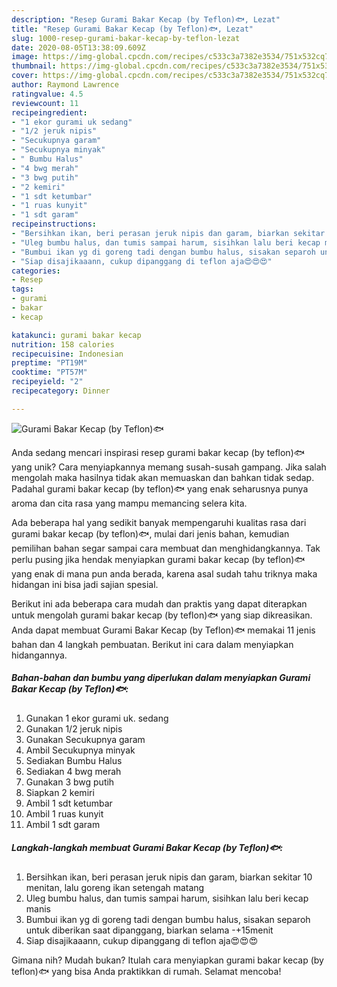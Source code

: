 ```yaml
---
description: "Resep Gurami Bakar Kecap (by Teflon)🐟, Lezat"
title: "Resep Gurami Bakar Kecap (by Teflon)🐟, Lezat"
slug: 1000-resep-gurami-bakar-kecap-by-teflon-lezat
date: 2020-08-05T13:38:09.609Z
image: https://img-global.cpcdn.com/recipes/c533c3a7382e3534/751x532cq70/gurami-bakar-kecap-by-teflon🐟-foto-resep-utama.jpg
thumbnail: https://img-global.cpcdn.com/recipes/c533c3a7382e3534/751x532cq70/gurami-bakar-kecap-by-teflon🐟-foto-resep-utama.jpg
cover: https://img-global.cpcdn.com/recipes/c533c3a7382e3534/751x532cq70/gurami-bakar-kecap-by-teflon🐟-foto-resep-utama.jpg
author: Raymond Lawrence
ratingvalue: 4.5
reviewcount: 11
recipeingredient:
- "1 ekor gurami uk sedang"
- "1/2 jeruk nipis"
- "Secukupnya garam"
- "Secukupnya minyak"
- " Bumbu Halus"
- "4 bwg merah"
- "3 bwg putih"
- "2 kemiri"
- "1 sdt ketumbar"
- "1 ruas kunyit"
- "1 sdt garam"
recipeinstructions:
- "Bersihkan ikan, beri perasan jeruk nipis dan garam, biarkan sekitar 10 menitan, lalu goreng ikan setengah matang"
- "Uleg bumbu halus, dan tumis sampai harum, sisihkan lalu beri kecap manis"
- "Bumbui ikan yg di goreng tadi dengan bumbu halus, sisakan separoh untuk diberikan saat dipanggang, biarkan selama -+15menit"
- "Siap disajikaaann, cukup dipanggang di teflon aja😍😍😍"
categories:
- Resep
tags:
- gurami
- bakar
- kecap

katakunci: gurami bakar kecap 
nutrition: 158 calories
recipecuisine: Indonesian
preptime: "PT19M"
cooktime: "PT57M"
recipeyield: "2"
recipecategory: Dinner

---
```



![Gurami Bakar Kecap (by Teflon)🐟](https://img-global.cpcdn.com/recipes/c533c3a7382e3534/751x532cq70/gurami-bakar-kecap-by-teflon🐟-foto-resep-utama.jpg)

Anda sedang mencari inspirasi resep gurami bakar kecap (by teflon)🐟 yang unik? Cara menyiapkannya memang susah-susah gampang. Jika salah mengolah maka hasilnya tidak akan memuaskan dan bahkan tidak sedap. Padahal gurami bakar kecap (by teflon)🐟 yang enak seharusnya punya aroma dan cita rasa yang mampu memancing selera kita.



Ada beberapa hal yang sedikit banyak mempengaruhi kualitas rasa dari gurami bakar kecap (by teflon)🐟, mulai dari jenis bahan, kemudian pemilihan bahan segar sampai cara membuat dan menghidangkannya. Tak perlu pusing jika hendak menyiapkan gurami bakar kecap (by teflon)🐟 yang enak di mana pun anda berada, karena asal sudah tahu triknya maka hidangan ini bisa jadi sajian spesial.


Berikut ini ada beberapa cara mudah dan praktis yang dapat diterapkan untuk mengolah gurami bakar kecap (by teflon)🐟 yang siap dikreasikan. Anda dapat membuat Gurami Bakar Kecap (by Teflon)🐟 memakai 11 jenis bahan dan 4 langkah pembuatan. Berikut ini cara dalam menyiapkan hidangannya.

<!--inarticleads1-->

##### Bahan-bahan dan bumbu yang diperlukan dalam menyiapkan Gurami Bakar Kecap (by Teflon)🐟:

1. Gunakan 1 ekor gurami uk. sedang
1. Gunakan 1/2 jeruk nipis
1. Gunakan Secukupnya garam
1. Ambil Secukupnya minyak
1. Sediakan  Bumbu Halus
1. Sediakan 4 bwg merah
1. Gunakan 3 bwg putih
1. Siapkan 2 kemiri
1. Ambil 1 sdt ketumbar
1. Ambil 1 ruas kunyit
1. Ambil 1 sdt garam




<!--inarticleads2-->

##### Langkah-langkah membuat Gurami Bakar Kecap (by Teflon)🐟:

1. Bersihkan ikan, beri perasan jeruk nipis dan garam, biarkan sekitar 10 menitan, lalu goreng ikan setengah matang
1. Uleg bumbu halus, dan tumis sampai harum, sisihkan lalu beri kecap manis
1. Bumbui ikan yg di goreng tadi dengan bumbu halus, sisakan separoh untuk diberikan saat dipanggang, biarkan selama -+15menit
1. Siap disajikaaann, cukup dipanggang di teflon aja😍😍😍




Gimana nih? Mudah bukan? Itulah cara menyiapkan gurami bakar kecap (by teflon)🐟 yang bisa Anda praktikkan di rumah. Selamat mencoba!

